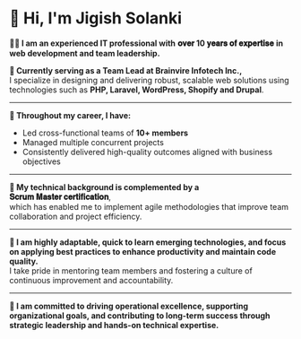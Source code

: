 # 👋 Hi, I'm Jigish Solanki

**🧑‍💻 I am an experienced IT professional with** **𝐨𝐯𝐞𝐫 10 𝐲𝐞𝐚𝐫𝐬 𝐨𝐟 𝐞𝐱𝐩𝐞𝐫𝐭𝐢𝐬𝐞** **in web development and team leadership.**

**🚀 Currently serving as a Team Lead at Brainvire Infotech Inc.,**  
I specialize in designing and delivering robust, scalable web solutions using technologies such as **PHP, Laravel, WordPress, Shopify and Drupal**.

---

**🎯 Throughout my career, I have:**
- Led cross-functional teams of **10+ members**
- Managed multiple concurrent projects
- Consistently delivered high-quality outcomes aligned with business objectives

---

**📜 My technical background is complemented by a**  
**𝐒𝐜𝐫𝐮𝐦 𝐌𝐚𝐬𝐭𝐞𝐫 𝐜𝐞𝐫𝐭𝐢𝐟𝐢𝐜𝐚𝐭𝐢𝐨𝐧**,  
which has enabled me to implement agile methodologies that improve team collaboration and project efficiency.

---

**🔧 I am highly adaptable, quick to learn emerging technologies, and focus on applying best practices to enhance productivity and maintain code quality.**  
I take pride in mentoring team members and fostering a culture of continuous improvement and accountability.

---

**🌟 I am committed to driving operational excellence, supporting organizational goals, and contributing to long-term success through strategic leadership and hands-on technical expertise.**
